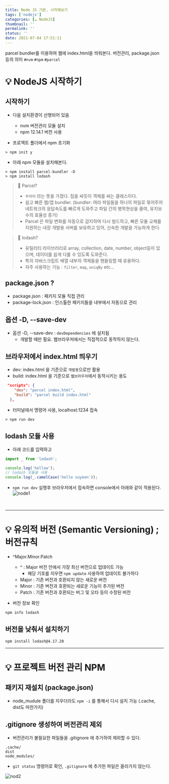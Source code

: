 ```yaml
---
title: Node JS 기본, 시작해보기
tags: ['nodejs']
categories: [☁️ NodeJS]
thumbnail: ''
permalink: ''
status: ''
date: 2021-07-04 17:51:11
---
```


parcel bundler를 이용하여 웹에 index.html을 띄워본다.
버전관리, package.json 등의 의미
`#nvm` `#npm` `#parcel`
<!-- excerpt -->
<!-- toc -->

# 💡 NodeJS 시작하기

## 시작하기

* 다음 설치환경이 선행되어 있음
    - nvm 버전관리 모듈 설치
    - npm 12.14.1 버전 사용


* 프로젝트 폴더에서 npm 초기화

```ssh
> npm init y
```

* 아래 npm 모듈을 설치해본다.

```ssh
> npm install parcel-bundler -D
> npm install lodash
```

>📌  Parcel?
>- `꾸러미` 라는 뜻을 가졌다. 짐을 싸듯이 객체를 싸는 클래스이다.
>- 쉽고 빠른 웹/앱 bundler.
    (bundler: 여라 파일들을 하나의 파일로 묶어주어 네트워크의 응답속도를 빠르게 도와주고 파일 간의 병목현상을 줄여, 유지보수의 효율성 증가)
>- Parcel 은 파일 변화를 자동으로 감지하여 다시 빌드하고, 빠른 모듈 교체를 지원하는 내장 개발용 서버를 보유하고 있어, 신속한 개발을 가능하게 한다.


>📌  lodash?
>- 유틸리티 라이브러리로 array, collection, date, number, object등이 있으며, 데이터를 쉽게 다룰 수 있도록 도와준다.
>- 특히 자바스크립트 배열 내부의 객체들을 핸들링할 때 유용하다.
>- 자주 사용하는 기능 : `filter`, `map`, `uniqBy` etc...

## package.json ?

* package.json : 패키지 모듈 직접 관리
* package-lock.json : 인스톨한 패키지들을 내부에서 자동으로 관리

## 옵션 -D, --save-dev

* 옵션 -D, --save-dev : `devDependencies` 에 설치됨
    - 개발할 때만 필요. 웹브라우저에서는 직접적으로 동작하지 않는다.


## 브라우저에서 index.html 띄우기

* dev: index.html 을 기준으로 `개발용`으로만 활용
* build: index.html 을 기준으로 `웹브라우저`에서 동작시키는 용도

```json
 "scripts": {
    "dev": "parcel index.html",
    "build": "parcel build index.html"
  },
```

* 터미널에서 명령어 사용, localhost:1234 접속

```ssh
> npm run dev
```

## lodash 모듈 사용

* 아래 코드를 입력하고

```js
import _ from 'lodash';

console.log('hellow');
// lodash 모듈을 사용
console.log(_.camelCase('hello suyeon'));
```
*  `npm run dev` 실행후 브라우저에서 접속하면 console에서 아래와 같이 적용된다.
![node1](https://user-images.githubusercontent.com/28856435/124388083-14a34800-dd1c-11eb-8d2a-2e04b337845e.PNG)

</br>

---

# 💡 유의적 버전 (Semantic Versioning) ;버전규칙

* ^Major.Minor.Patch
    - ^ : Major 버전 안에서 가장 최신 버전으로 업데이트 가능
        - 해당 기호를 지우면 `npm update` 사용하여 업데이트 불가하다
    - Major : 기존 버전과 호환되지 않는 새로운 버전
    - Minor : 기존 버전과 호환되는 새로운 기능이 추가된 버전
    - Patch : 기존 버전과 호환되는 버그 및 오타 등이 수정된 버전

* 버전 정보 확인

```ssh
npm info lodash
```

## 버전을 낮춰서 설치하기

```ssh
npm install lodash@4.17.20
```
---

# 💡 프로젝트 버전 관리 NPM


## 패키지 재설치 (package.json)

* node_mudule 폴더를 지우더라도 `npm -i` 를 통해서 다시 설치 가능 (.cache, dist도 마찬가지)

## .gitignore 생성하여 버전관리 제외

* 버전관리가 불필요한 파일들을 .gitignore 에 추가하여 제외할 수 있다.

```ssh
.cache/
dist
node_modules/
```

* `git status` 명령어로 확인, `.gitignore` 에 추가한 파일은 올라가지 않는다.

![nod2](https://user-images.githubusercontent.com/28856435/124389250-4834a100-dd21-11eb-8a41-c59cb9e7c3d2.PNG)

